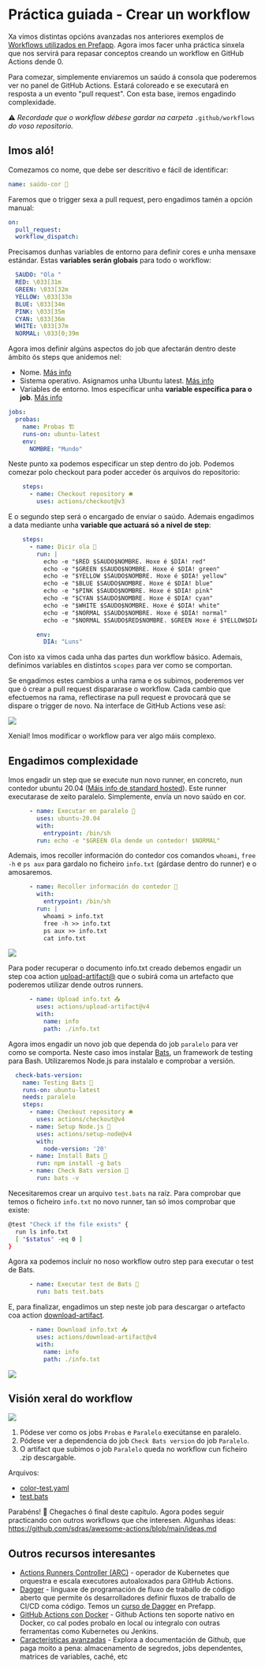 
# Práctica guiada - Crear un workflow

Xa vimos distintas opcións avanzadas nos anteriores exemplos de [Workflows utilizados en Prefapp](./04_workflow/03_used_in_prefapp). Agora imos facer unha práctica sinxela que nos servirá para repasar conceptos creando un workflow en GitHub Actions dende 0.

Para comezar, simplemente enviaremos un saúdo á consola que poderemos ver no panel de GitHub Actions. Estará coloreado e se executará en resposta a un evento "pull request". Con esta base, iremos engadindo complexidade.

⚠️ *Recordade que o workflow débese gardar na carpeta* `.github/workflows` *do voso repositorio.*

## Imos aló!

Comezamos co nome, que debe ser descritivo e fácil de identificar:

```yaml
name: saúdo-cor 🌈
```

Faremos que o trigger sexa a pull request, pero engadimos tamén a opción manual:

```yaml
on:
  pull_request:
  workflow_dispatch:
```

Precisamos dunhas variables de entorno para definir cores e unha mensaxe estándar. Estas **variables serán globais** para todo o workflow:

```yaml
  SAUDO: "Ola "
  RED: \033[31m
  GREEN: \033[32m
  YELLOW: \033[33m
  BLUE: \033[34m
  PINK: \033[35m
  CYAN: \033[36m
  WHITE: \033[37m
  NORMAL: \033[0;39m
```

Agora imos definir algúns aspectos do job que afectarán dentro deste ámbito ós steps que anidemos nel:
- Nome. [Más info](https://docs.github.com/en/actions/using-workflows/workflow-syntax-for-github-actions#name)
- Sistema operativo. Asignamos unha Ubuntu latest. [Más info](https://docs.github.com/en/actions/using-workflows/workflow-syntax-for-github-actions#jobsjob_idruns-on)
- Variables de entorno. Imos especificar unha **variable específica para o job**. [Más info](https://docs.github.com/en/actions/learn-github-actions/variables)

```yaml
jobs:
  probas:
    name: Probas 🏗️
    runs-on: ubuntu-latest
    env:
      NOMBRE: "Mundo"
```

Neste punto xa podemos especificar un step dentro do job. Podemos comezar polo checkout para poder acceder ós arquivos do repositorio:

```yaml
    steps:
      - name: Checkout repository 🛎️
        uses: actions/checkout@v3
```

E o segundo step será o encargado de enviar o saúdo. Ademais engadimos a data mediante unha **variable que actuará só a nivel de step**:

```yaml
    steps:
      - name: Dicir ola 👋
        run: |
          echo -e "$RED $SAUDO$NOMBRE. Hoxe é $DIA! red"
          echo -e "$GREEN $SAUDO$NOMBRE. Hoxe é $DIA! green"
          echo -e "$YELLOW $SAUDO$NOMBRE. Hoxe é $DIA! yellow"
          echo -e "$BLUE $SAUDO$NOMBRE. Hoxe é $DIA! blue"
          echo -e "$PINK $SAUDO$NOMBRE. Hoxe é $DIA! pink"
          echo -e "$CYAN $SAUDO$NOMBRE. Hoxe é $DIA! cyan"
          echo -e "$WHITE $SAUDO$NOMBRE. Hoxe é $DIA! white"
          echo -e "$NORMAL $SAUDO$NOMBRE. Hoxe é $DIA! normal"
          echo -e "$NORMAL $SAUDO$RED$NOMBRE. $GREEN Hoxe é $YELLOW$DIA! varios $NORMAL"

        env:
          DIA: "Luns"
```

Con isto xa vimos cada unha das partes dun workflow básico. Ademais, definimos variables en distintos `scopes` para ver como se comportan.

Se engadimos estes cambios a unha rama e os subimos, poderemos ver que ó crear a pull request dispararase o workflow. Cada cambio que efectuemos na rama, reflectirase na pull request e provocará que se dispare o trigger de novo. Na interface de GitHub Actions vese así:

![](../_media/04_workflow/workflow-example01.webp)

Xenial! Imos modificar o workflow para ver algo máis complexo.

## Engadimos complexidade

Imos engadir un step que se execute nun novo runner, en concreto, nun contedor ubuntu 20.04 ([Máis info de standard hosted](https://docs.github.com/en/actions/using-github-hosted-runners/about-github-hosted-runners/about-github-hosted-runners)). Este runner executarase de xeito paralelo. Simplemente, envía un novo saúdo en cor.

```yaml
      - name: Executar en paralelo 🐳
        uses: ubuntu-20.04
        with:
          entrypoint: /bin/sh
        run: echo -e "$GREEN Ola dende un contedor! $NORMAL"
```

Ademais, imos recoller información do contedor cos comandos  `whoami`, `free -h` e `ps aux` para gardalo no ficheiro `info.txt` (gárdase dentro do runner) e o amosaremos.

```yaml
      - name: Recoller información do contedor 📝
        with:
          entrypoint: /bin/sh
        run: |
          whoami > info.txt
          free -h >> info.txt
          ps aux >> info.txt
          cat info.txt
```

![](../_media/04_workflow/workflow-example02.webp)

Para poder recuperar o documento info.txt creado debemos engadir un step coa action [upload-artifact@](https://github.com/actions/upload-artifact) que o subirá coma un artefacto que poderemos utilizar dende outros runners.

```yaml
      - name: Upload info.txt 📤
        uses: actions/upload-artifact@v4
        with:
          name: info
          path: ./info.txt
```

Agora imos engadir un novo job que dependa do job `paralelo` para ver como se comporta. Neste caso imos instalar [Bats](https://bats-core.readthedocs.io/en/stable/installation.html), un framework de testing para Bash. Utilizaremos Node.js para instalalo e comprobar a versión.

```yaml
  check-bats-version:
    name: Testing Bats 🦇
    runs-on: ubuntu-latest
    needs: paralelo
    steps:
      - name: Checkout repository 🛎️
        uses: actions/checkout@v4
      - name: Setup Node.js 🚀
        uses: actions/setup-node@v4
        with:
          node-version: '20'
      - name: Install Bats 🦇
        run: npm install -g bats
      - name: Check Bats version 🦇
        run: bats -v
```

Necesitaremos crear un arquivo `test.bats` na raíz. Para comprobar que temos o ficheiro `info.txt` no novo runner, tan só imos comprobar que existe:

```bash
@test "Check if the file exists" {
  run ls info.txt
  [ "$status" -eq 0 ]
}
```

Agora xa podemos incluír no noso workflow outro step para executar o test de Bats.

```yaml
      - name: Executar test de Bats 🦇
        run: bats test.bats
```

E, para finalizar, engadimos un step neste job para descargar o artefacto coa action [download-artifact](https://github.com/actions/download-artifact).

```yaml
      - name: Download info.txt 📥
        uses: actions/download-artifact@v4
        with:
          name: info
          path: ./info.txt
```

![](../_media/04_workflow/workflow-example03.webp)

## Visión xeral do workflow

![](../_media/04_workflow/workflow-example04.webp)

1. Pódese ver como os jobs `Probas` e `Paralelo` execútanse en paralelo.
2. Pódese ver a dependencia do job `Check Bats version` do job `Paralelo`.
3. O artifact que subimos o job `Paralelo` queda no workflow cun ficheiro .zip descargable.

Arquivos: 
- [color-test.yaml](../_media/04_workflow/color-test.yaml)
- [test.bats](../_media/04_workflow/test.bats)


Parabéns! 🎉 Chegaches ó final deste capítulo. Agora podes seguir practicando con outros workflows que che interesen. Algunhas ideas: https://github.com/sdras/awesome-actions/blob/main/ideas.md 

## Outros recursos interesantes

- [Actions Runners Controller (ARC)](https://github.com/actions/actions-runner-controller) - operador de Kubernetes que orquestra e escala executores autoaloxados para GitHub Actions.
- [Dagger](https://dagger.io/) - linguaxe de programación de fluxo de traballo de código aberto que permite ós desarrolladores definir fluxos de traballo de CI/CD coma código. Temos un [curso de Dagger](https://prefapp.github.io/formacion/cursos/dagger/#/) en Prefapp.
- [GitHub Actions con Docker](https://github.com/marketplace?type=actions&query=docker+) - Github Actions ten soporte nativo en Docker, co cal podes probalo en local ou integralo con outras ferramentas como Kubernetes ou Jenkins.
- [Características avanzadas](https://docs.github.com/en/actions/using-workflows/about-workflows#advanced-workflow-features) - Explora a documentación de Github, que paga moito a pena: almacenamento de segredos, jobs dependentes, matrices de variables, caché, etc
